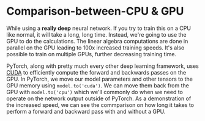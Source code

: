 # Comparison-between-CPU & GPU

While using a **really deep** neural network. If you try to train this on a CPU like normal, it will take a long, long time. Instead, we're going to use the GPU to do the calculations. The linear algebra computations are done in parallel on the GPU leading to 100x increased training speeds. It's also possible to train on multiple GPUs, further decreasing training time.

PyTorch, along with pretty much every other deep learning framework, uses [CUDA](https://developer.nvidia.com/cuda-zone) to efficiently compute the forward and backwards passes on the GPU. In PyTorch, we move our model parameters and other tensors to the GPU memory using `model.to('cuda')`. We can move them back from the GPU with `model.to('cpu')` which we'll commonly do when we need to operate on the network output outside of PyTorch. As a demonstration of the increased speed, we can see the commparison on how long it takes to perform a forward and backward pass with and without a GPU.
